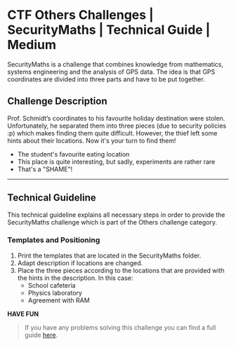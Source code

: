 # CTF Others Challenges | SecurityMaths | Technical Guide | Medium
SecurityMaths is a challenge that combines knowledge from mathematics, systems engineering and the analysis of GPS data. The idea is that GPS coordinates are divided into three parts and have to be put together. 

## Challenge Description
Prof. Schmidt’s coordinates to his favourite holiday destination were stolen. Unfortunately, he separated them into three pieces (due to security policies :p) which makes finding them quite difficult. However, the thief left some hints about their locations. Now it's your turn to find them! 
- The student's favourite eating location
- This place is quite interesting, but sadly, experiments are rather rare
- That's a "SHAME"!

---

## Technical Guideline
This technical guideline explains all necessary steps in order to provide the SecurityMaths challenge which is part of the Others challenge category.

### Templates and Positioning
1. Print the templates that are located in the SecurityMaths folder.
2. Adapt description if locations are changed.
3. Place the three pieces according to the locations that are provided with the hints in the description. In this case:
   -  School cafeteria
   -  Physics laboratory
   -  Agreement with RAM

**HAVE FUN**

> If you have any problems solving this challenge you can find a full guide [here](https://github.com/CTF-FlagFrenzy/challenges/tree/main/Security_Maths). 